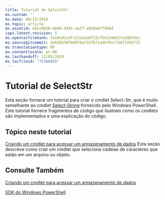 ```yaml
---
title: Tutorial de SelectStr
ms.custom: ''
ms.date: 09/13/2016
ms.topic: article
ms.assetid: e81c0920-d696-4355-aaf7-eb20a6f79b6d
caps.latest.revision: 5
ms.openlocfilehash: 53e9c91c6f123a2a30f32cf5b2396d2fa19074ec
ms.sourcegitcommit: debd2b38fb8070a7357bf1a4bf9cc736f3702f31
ms.translationtype: MT
ms.contentlocale: pt-BR
ms.lasthandoff: 12/05/2019
ms.locfileid: "72369455"
---
```

# <a name="selectstr-tutorial"></a>Tutorial de SelectStr

Esta seção fornece um tutorial para criar o cmdlet Select-Str, que é muito semelhante ao cmdlet [Select-String](/powershell/module/microsoft.powershell.utility/select-string) fornecido pelo Windows PowerShell. Este tutorial fornece fragmentos de código que ilustram como os cmdlets são implementados e uma explicação do código.

## <a name="topic-in-this-tutorial"></a>Tópico neste tutorial

[Criando um cmdlet para acessar um armazenamento de dados](./creating-a-cmdlet-to-access-a-data-store.md) Esta seção descreve como criar um cmdlet que seleciona cadeias de caracteres que estão em um arquivo ou objeto.

## <a name="see-also"></a>Consulte Também

[Criando um cmdlet para acessar um armazenamento de dados](./creating-a-cmdlet-to-access-a-data-store.md)

[SDK do Windows PowerShell](../windows-powershell-reference.md)
